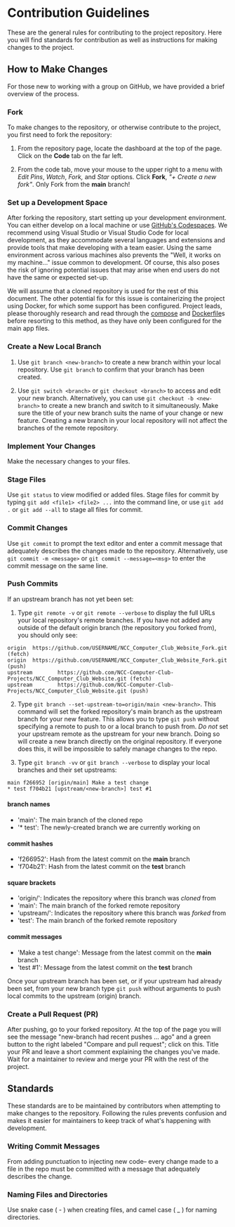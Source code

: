 # Contribution Guidelines

These are the general rules for contributing to the project repository. Here you will find standards for contribution as well as instructions for making changes to the project.

## How to Make Changes

For those new to working with a group on GitHub, we have provided a brief overview of the process.

### Fork

To make changes to the repository, or otherwise contribute to the project, you first need to fork the repository: 

1. From the repository page, locate the dashboard at the top of the page. Click on the **Code** tab on the far left.

2. From the code tab, move your mouse to the upper right to a menu with *Edit Pins*, *Watch*, *Fork,* and *Star* options. Click **Fork**, *"+ Create a new fork"*. Only Fork from the **main** branch!

### Set up a Development Space

After forking the repository, start setting up your development environment. You can either develop on a local machine or use [GitHub's Codespaces](https://docs.github.com/en/codespaces). We recommend using Visual Studio or Visual Studio Code for local development, as they accommodate several languages and extensions and provide tools that make developing with a team easier. Using the same environment across various machines also prevents the "Well, it works on my machine..." issue common to development. Of course, this also poses the risk of ignoring potential issues that may arise when end users do not have the same or expected set-up.

We will assume that a cloned repository is used for the rest of this document. The other potential fix for this issue is containerizing the project using Docker, for which some support has been configured. Project leads, please thoroughly research and read through the [compose](./n4c/compose.yaml) and [Dockerfile](./n4c/Dockerfile)s before resorting to this method, as they have only been configured for the main app files.

### Create a New Local Branch

1. Use `git branch <new-branch>` to create a new branch within your local repository. Use `git branch` to confirm that your branch has been created.

2. Use `git switch <branch>` or `git checkout <branch>` to access and edit your new branch. Alternatively, you can use `git checkout -b <new-branch>` to create a new branch and switch to it simultaneously. Make sure the title of your new branch suits the name of your change or new feature. Creating a new branch in your local repository will not affect the branches of the remote repository.

### Implement Your Changes

Make the necessary changes to your files.

### Stage Files

Use `git status` to view modified or added files. Stage files for commit by typing `git add <file1> <file2> ...` into the command line, or use `git add .` or `git add --all` to stage all files for commit.

### Commit Changes

Use `git commit` to prompt the text editor and enter a commit message that adequately describes the changes made to the repository. Alternatively, use `git commit -m <message>` or `git commit --message=<msg>` to enter the commit message on the same line.

### Push Commits

If an upstream branch has not yet been set:

1. Type `git remote -v` or `git remote --verbose` to display the full URLs your local repository's remote branches. If you have not added any outside of the default origin branch (the repository you forked from), you should only see: 

```
origin  https://github.com/USERNAME/NCC_Computer_Club_Website_Fork.git (fetch)
origin  https://github.com/USERNAME/NCC_Computer_Club_Website_Fork.git (push)
upstream        https://github.com/NCC-Computer-Club-Projects/NCC_Computer_Club_Website.git (fetch)
upstream        https://github.com/NCC-Computer-Club-Projects/NCC_Computer_Club_Website.git (push)
```

2. Type `git branch --set-upstream-to=origin/main <new-branch>`. This command will set the forked repository's main branch as the upstream branch for your new feature. This allows you to type `git push` without specifying a remote to push to or a local branch to push from. *Do not* set your upstream remote as the upstream for your new branch. Doing so will create a new branch directly on the original repository. If everyone does this, it will be impossible to safely manage changes to the repo.

3. Type `git branch -vv` or `git branch --verbose` to display your local branches and their set upstreams:

```
main f266952 [origin/main] Make a test change
* test f704b21 [upstream/<new-branch>] test #1
```

#### branch names

* 'main': The main branch of the cloned repo
* '* test': The newly-created branch we are currently working on

#### commit hashes

* 'f266952': Hash from the latest commit on the **main** branch
* 'f704b21': Hash from the latest commit on the **test** branch

#### square brackets

* 'origin/': Indicates the repository where this branch was *cloned* from
* 'main': The main branch of the forked remote repository
* 'upstream/': Indicates the repository where this branch was *forked* from
* 'test': The main branch of the forked remote repository

#### commit messages

* 'Make a test change': Message from the latest commit on the **main** branch
* 'test #1': Message from the latest commit on the **test** branch

Once your upstream branch has been set, or if your upstream had already been set, from your new branch type `git push` without arguments to push local commits to the upstream (origin) branch. 

### Create a Pull Request (PR)

After pushing, go to your forked repository. At the top of the page you will see the message "new-branch had recent pushes ... ago" and a green button to the right labeled "Compare and pull request"; click on this. Title your PR and leave a short comment explaining the changes you've made. Wait for a maintainer to review and merge your PR with the rest of the project.

## Standards

These standards are to be maintained by contributors when attempting to make changes to the repository. Following the rules prevents confusion and makes it easier for maintainers to keep track of what's happening with development.

### Writing Commit Messages 

From adding punctuation to injecting new code– every change made to a file in the repo must be committed with a message that adequately describes the change.

### Naming Files and Directories

Use snake case ( - ) when creating files, and camel case ( _ ) for naming directories.